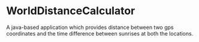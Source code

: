 # WorldDistanceCalculator

A java-based application which provides distance between two gps coordinates and the time difference between sunrises at both the locations.
